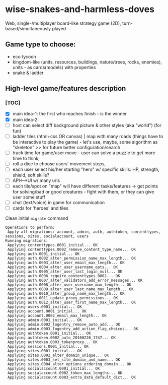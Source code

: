 # wise-snakes-and-harmless-doves
Web, single-/multiplayer board-like strategy game (2D), turn-based/simultaneously played

## Game type to choose:
- eco tycoon
- kingdom-like (units, resources, buildings, nature/trees, rocks, enemies), units - as cards(models) with properties
- snake & ladder

## High-level game/features description
### [TOC]
- [x] main idea-1: the first who reaches finish - is the winner
- [x] main idea-2:
- [ ] host can select diff background picture & other styles (aka "world") (for fun)
- [ ] ladder tiles (html+css OR canvas) | map with many roads (things have to be interactive to play the game) - let's use, maybe, some algorithm as "skeleton" >> for future better configuration/search
- [ ] track time for game/user move - user can solve a puzzle to get more time to think;
- [ ] roll a dice to choose users' movement steps,
- [ ] each user select his/her starting "hero" w/ specific skills: HP, strength, shield, soft skills?
- [ ] API<-->UI w/ many urls
- [ ] each tile/spot on "map" will have different tasks/features -> get points for solving/bad or good creatures - fight with them, or they can give user some stuff
- [ ] chat (text/voice) in game for communication
- [ ] cards for 'heroes' and tiles

 Clean initial `migrate` command
 ```shell
Operations to perform:
  Apply all migrations: account, admin, auth, authtoken, contenttypes, sessions, sites, socialaccount, users
Running migrations:
  Applying contenttypes.0001_initial... OK
  Applying contenttypes.0002_remove_content_type_name... OK
  Applying auth.0001_initial... OK
  Applying auth.0002_alter_permission_name_max_length... OK
  Applying auth.0003_alter_user_email_max_length... OK
  Applying auth.0004_alter_user_username_opts... OK
  Applying auth.0005_alter_user_last_login_null... OK
  Applying auth.0006_require_contenttypes_0002... OK
  Applying auth.0007_alter_validators_add_error_messages... OK
  Applying auth.0008_alter_user_username_max_length... OK
  Applying auth.0009_alter_user_last_name_max_length... OK
  Applying auth.0010_alter_group_name_max_length... OK
  Applying auth.0011_update_proxy_permissions... OK
  Applying auth.0012_alter_user_first_name_max_length... OK
  Applying users.0001_initial... OK
  Applying account.0001_initial... OK
  Applying account.0002_email_max_length... OK
  Applying admin.0001_initial... OK
  Applying admin.0002_logentry_remove_auto_add... OK
  Applying admin.0003_logentry_add_action_flag_choices... OK
  Applying authtoken.0001_initial... OK
  Applying authtoken.0002_auto_20160226_1747... OK
  Applying authtoken.0003_tokenproxy... OK
  Applying sessions.0001_initial... OK
  Applying sites.0001_initial... OK
  Applying sites.0002_alter_domain_unique... OK
  Applying sites.0003_set_site_domain_and_name... OK
  Applying sites.0004_alter_options_ordering_domain... OK
  Applying socialaccount.0001_initial... OK
  Applying socialaccount.0002_token_max_lengths... OK
  Applying socialaccount.0003_extra_data_default_dict... OK

```
